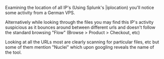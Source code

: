 Examining the  location of all IP's (Using Splunk's |iplocation) you'll notice some activity from a German VPS.

Alternatively while looking through the files you may find this IP's activity suspicious as it bounces around between different urls and doesn't follow the standard browsing "Flow" (Browse > Product > Checkout, etc)

Looking at all the URLs most are clearly scanning for particular files, etc but some of them mention "Nuclei" which upon googling reveals the name of the tool.